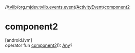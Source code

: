 //[tvlib](../../../index.md)/[org.mjdev.tvlib.events.event](../index.md)/[ActivityEvent](index.md)/[component2](component2.md)

# component2

[androidJvm]\
operator fun [component2](component2.md)(): [Any](https://kotlinlang.org/api/latest/jvm/stdlib/kotlin/-any/index.html)?
